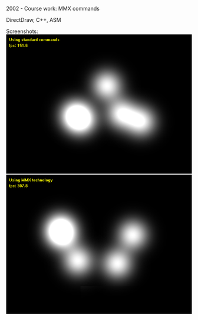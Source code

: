 2002 - Course work: MMX commands

DirectDraw, C++, ASM

Screenshots:
![Screenshot1](/_screenshots/1.png)
![Screenshot2](/_screenshots/2.png)
